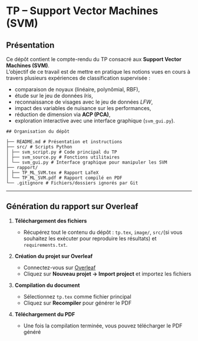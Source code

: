 # TP – Support Vector Machines (SVM)

## Présentation
Ce dépôt contient le compte-rendu du TP consacré aux **Support Vector Machines (SVM)**.  
L’objectif de ce travail est de mettre en pratique les notions vues en cours à travers plusieurs expériences de classification supervisée :  
- comparaison de noyaux (linéaire, polynômial, RBF),  
- étude sur le jeu de données *Iris*,  
- reconnaissance de visages avec le jeu de données *LFW*,  
- impact des variables de nuisance sur les performances,  
- réduction de dimension via **ACP (PCA)**,  
- exploration interactive avec une interface graphique (`svm_gui.py`).  



```
## Organisation du dépôt

├── README.md # Présentation et instructions
├── src/ # Scripts Python
│ ├── svm_script.py # Code principal du TP
│ ├── svm_source.py # Fonctions utilitaires
│ └── svm_gui.py # Interface graphique pour manipuler les SVM
├── rapport/
│ ├── TP_ML_SVM.tex # Rapport LaTeX
│ └── TP_ML_SVM.pdf # Rapport compilé en PDF
└── .gitignore # Fichiers/dossiers ignorés par Git

```
---

## Génération du rapport sur Overleaf

1. **Téléchargement des fichiers**  
   - Récupérez tout le contenu du dépôt : `tp.tex`, `image/`, `src/`(si vous souhaitez les exécuter pour reproduire les résultats) et `requirements.txt`.

2. **Création du projet sur Overleaf**  
   - Connectez-vous sur [Overleaf](https://www.overleaf.com/)  
   - Cliquez sur **Nouveau projet → Import project** et importez les fichiers  

3. **Compilation du document**  
   - Sélectionnez `tp.tex` comme fichier principal  
   - Cliquez sur **Recompiler** pour générer le PDF  

4. **Téléchargement du PDF**  
   - Une fois la compilation terminée, vous pouvez télécharger le PDF généré  

